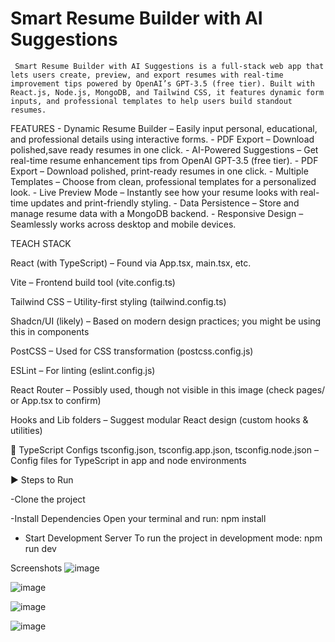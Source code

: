 # Smart Resume Builder with AI Suggestions

     Smart Resume Builder with AI Suggestions is a full-stack web app that lets users create, preview, and export resumes with real-time improvement tips powered by OpenAI’s GPT-3.5 (free tier). Built with React.js, Node.js, MongoDB, and Tailwind CSS, it features dynamic form inputs, and professional templates to help users build standout resumes.
     
FEATURES 
    - Dynamic Resume Builder – Easily input personal, educational, and professional details using interactive forms.
    - PDF Export – Download polished,save ready resumes in one click.
    - AI-Powered Suggestions – Get real-time resume enhancement tips from OpenAI GPT-3.5 (free tier).
    - PDF Export – Download polished, print-ready resumes in one click.
    - Multiple Templates – Choose from clean, professional templates for a personalized look.
    - Live Preview Mode – Instantly see how your resume looks with real-time updates and print-friendly styling.
    - Data Persistence – Store and manage resume data with a MongoDB backend.
    - Responsive Design – Seamlessly works across desktop and mobile devices.

TEACH STACK

React (with TypeScript) – Found via App.tsx, main.tsx, etc.

Vite – Frontend build tool (vite.config.ts)

Tailwind CSS – Utility-first styling (tailwind.config.ts)

Shadcn/UI (likely) – Based on modern design practices; you might be using this in components

PostCSS – Used for CSS transformation (postcss.config.js)

ESLint – For linting (eslint.config.js)

React Router – Possibly used, though not visible in this image (check pages/ or App.tsx to confirm)

Hooks and Lib folders – Suggest modular React design (custom hooks & utilities)

🔹 TypeScript Configs
tsconfig.json, tsconfig.app.json, tsconfig.node.json – Config files for TypeScript in app and node environments


▶️ Steps to Run 

 -Clone the project

 -Install Dependencies
    Open your terminal and run:  npm install
- Start Development Server
    To run the project in development mode:  npm run dev


Screenshots
   ![image](https://github.com/user-attachments/assets/d36b6e0e-5d14-4da1-af5e-d9dbea74ab81)

   ![image](https://github.com/user-attachments/assets/249714a0-d9b5-4dad-8c75-8e21cdc5e876)

   ![image](https://github.com/user-attachments/assets/28946b21-5785-43d0-bd76-25824b16b18f)

   ![image](https://github.com/user-attachments/assets/7454ff70-c043-412d-b42d-5498d39fd052)






     
